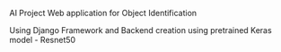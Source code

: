 AI Project Web application for Object Identification

Using Django Framework and Backend creation using pretrained Keras model - Resnet50
